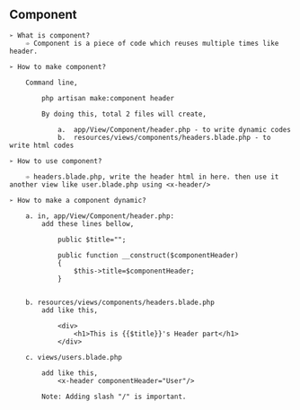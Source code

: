 ## **Component**

    ➢ What is component?
        ➾ Component is a piece of code which reuses multiple times like header.

    ➢ How to make component?

        Command line,

            php artisan make:component header

            By doing this, total 2 files will create,
            
                a.  app/View/Component/header.php - to write dynamic codes
                b.  resources/views/components/headers.blade.php - to write html codes

    ➢ How to use component?

        ➾ headers.blade.php, write the header html in here. then use it another view like user.blade.php using <x-header/>

    ➢ How to make a component dynamic?

        a. in, app/View/Component/header.php:
            add these lines bellow,

                public $title="";

                public function __construct($componentHeader)
                {
                    $this->title=$componentHeader;
                }

        
        b. resources/views/components/headers.blade.php
            add like this,

                <div>
                    <h1>This is {{$title}}'s Header part</h1>
                </div>

        c. views/users.blade.php

            add like this, 
                <x-header componentHeader="User"/>

            Note: Adding slash "/" is important.

